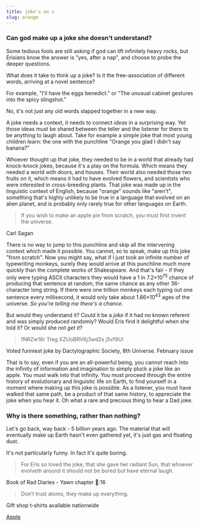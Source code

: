 ```yaml
---
title: joke's on ∪
slug: orange
---
```


### Can god make up a joke she doesn't understand?

Some tedious fools are still asking if god can lift infinitely heavy rocks, but Erisians know the answer is "yes, after a nap", and choose to probe the deeper questions.

What does it take to think up a joke? Is it the free-association of different words, arriving at a novel sentence?

For example, "I'll have the eggs benedict." or "The unusual cabinet gestures into the spicy slingshot."

No, it's not just any old words slapped together in a new way.

A joke needs a context, it needs to connect _ideas_ in a surprising way. Yet those ideas must be shared between the teller and the listener for there to be anything to laugh about. Take for example a simple joke that most young children learn: the one with the punchline "Orange you glad I didn't say banana?"

Whoever thought up that joke, they needed to be in a world that already had knock-knock jokes, because it's a play on the formula. Which means they needed a world with doors, and houses. Their world also needed those two fruits on it, which means it had to have evolved flowers, and scientists who were interested in cross-breeding plants. That joke was made up in the linguistic context of English, because "orange" sounds like "aren't", something that's highly unlikely to be true in a language that evolved on an alien planet, and is probably only rarely true for other languages on Earth.

> If you wish to make an apple pie from scratch, you must first invent the universe.

<attr>Carl Sagan</attr>

There is no way to jump to this punchline and skip all the intervening context which made it possible. You cannot, so to speak, make up this joke "from scratch". Now you might say, what if I just took an infinite number of typewriting monkeys, surely they would arrive at this punchline much more quickly than the complete works of Shakespeare. And that's fair - if they only were typing ASCII characters they would have a 1 in 7.2×10<sup>75</sup> chance of producing that sentence at random, the same chance as any other 36-character long string. If there were one trillion monkeys each typing out one sentence every millisecond, it would only take about 1.66×10<sup>43</sup> ages of the universe. _So you're telling me there's a chance._

But would they understand it? Could it be a _joke_ if it had no known referent and was simply produced randomly? Would Eris find it delightful when she told it? Or would she not _get it_?

> fNRZw16r Treg XZUoBRV6j3wd2s j5vf9U!

<attr>Voted funniest joke by Dactylographic Society, 8th Universe. February issue</attr>

That is to say, even if you are an all-powerful being, you cannot reach into the infinity of information and imagination to simply pluck a joke like an apple. You must walk into that infinity. You must proceed through the entire history of evolutionary and linguistic life on Earth, to find yourself in a moment where making up this joke is possible. As a listener, you must have walked that same path, be a product of that same history, to appreciate the joke when you hear it. Oh what a rare and precious thing to hear a Dad joke.

### Why is there something, rather than nothing?

Let's go back, way back - 5 billion years ago. The material that will eventually make up Earth hasn't even gathered yet, it's just gas and floating dust.

It's not particularly funny. In fact it's quite boring.

> For Eris so loved the joke, that she gave her radiant Sun, that whoever evolveth around it should not be bored but have eternal laugh.

<attr>Book of Rad Diaries - Yawn chapter 🌳:16</attr>

> Don’t trust atoms, they make up everything.

<attr>Gift shop t-shirts available nationwide</attr>

<a className="next" href="/read/apple">Apple</a>
